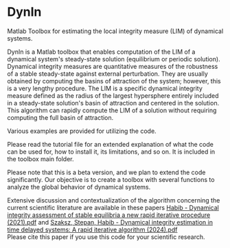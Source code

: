 # DynIn
Matlab Toolbox for estimating the local integrity measure (LIM) of dynamical systems.

DynIn is a Matlab toolbox that enables computation of the LIM of a dynamical system's steady-state solution (equilibrium or periodic solution). 
Dynamical integrity measures are quantitative measures of the robustness of a stable steady-state against external perturbation. They are usually obtained by computing the basins of attraction of the system; however, this is a very lengthy procedure.
The LIM is a specific dynamical integrity measure defined as the radius of the largest hypersphere entirely included in a steady-state solution's basin of attraction and centered in the solution.
This algorithm can rapidly compute the LIM of a solution without requiring computing the full basin of attraction.

Various examples are provided for utilizing the code.

Please read the tutorial file for an extended explanation of what the code can be used for, how to install it, its limitations, and so on. It is included in the toolbox main folder.

Please note that this is a beta version, and we plan to extend the code significantly. Our objective is to create a toolbox with several functions to analyze the global behavior of dynamical systems.

Extensive discussion and contextualization of the algorithm concerning the current scientific literature are available in these papers
[Habib - Dynamical integrity assessment of stable equilibria a new rapid iterative procedure (2021).pdf](https://github.com/GiuseppeHabib/DynIn/files/10426939/ND.-.Dynamical.integrity.assessment.of.stable.equilibria.a.new.rapid.iterative.procedure.2021.pdf) and [Szaksz, Stepan, Habib - Dynamical integrity estimation in time delayed systems: A rapid iterative algorithm (2024).pdf](https://doi.org/10.1016/j.jsv.2023.118045)  
Please cite this paper if you use this code for your scientific research.
